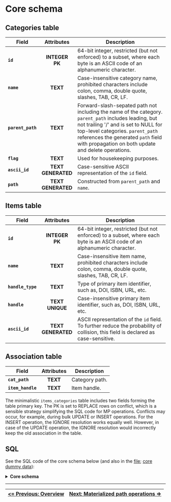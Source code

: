 # Core schema

## Categories table

| <center>Field</center> | <center>Attributes</center> | <center>Description</center>                                                                                                                                                                                                                                                    |
| ---------------------- | :-------------------------: | ------------------------------------------------------------------------------------------------------------------------------------------------------------------------------------------------------------------------------------------------------------------------------- |
| **`id`**               |    **INTEGER**<br>**PK**    | 64-bit integer, restricted (but not enforced) to a subset, where each byte is an ASCII code of an alphanumeric character.                                                                                                                                                       |
| **`name`**             |          **TEXT**           | Case-insensitive category name, prohibited characters include colon, comma, double quote, slashes, TAB, CR, LF.                                                                                                                                                                 |
| **`parent_path`**      |          **TEXT**           | Forward-slash-sepated path not including the name of the category. `parent_path` includes leading, but not trailing '/' and is set to NULL for top-level categories. `parent_path` references the generated `path` field with propagation on both update and delete operations. |
| **`flag`**             |          **TEXT**           | Used for housekeeping purposes.                                                                                                                                                                                                                                                 |
| **`ascii_id`**         |  **TEXT**<br>**GENERATED**  | Case-sensitive ASCII representation of the `id` field.                                                                                                                                                                                                                          |
| **`path`**             |  **TEXT**<br>**GENERATED**  | Constructed from `parent_path` and `name`.                                                                                                                                                                                                                                      |

## Items table

| <center>Field</center> | <center>Attributes</center> | <center>Description</center>                                                                                                      |
| ---------------------- | :-------------------------: | --------------------------------------------------------------------------------------------------------------------------------- |
| **`id`**               |    **INTEGER**<br>**PK**    | 64-bit integer, restricted (but not enforced) to a subset, where each byte is an ASCII code of an alphanumeric character.         |
| **`name`**             |          **TEXT**           | Case-insensitive item name, prohibited characters include colon, comma, double quote, slashes, TAB, CR, LF.                       |
| **`handle_type`**      |          **TEXT**           | Type of primary item identifier, such as, DOI, ISBN, URL, etc.                                                                    |
| **`handle`**           |   **TEXT**<br>**UNIQUE**    | Case-insensitive primary item identifier, such as, DOI, ISBN, URL, etc.                                                           |
| **`ascii_id`**         |  **TEXT**<br>**GENERATED**  | ASCII representation of the `id` field. To further reduce the probability of collision, this field is declared as case-sensitive. |

## Association table

| <center>Field</center> | <center>Attributes</center> | <center>Description</center> |
| ---------------------- | :-------------------------: | ---------------------------- |
| **`cat_path`**         |          **TEXT**           | Category path.               |
| **`item_handle`**      |          **TEXT**           | Item handle.                 |

The minimalistic `items_categories` table includes two fields forming the table primary key. The PK is set to REPLACE rows on conflict, which is a sensible strategy simplifying the SQL code for MP operations. Conflicts may occur, for example, during bulk UPDATE or INSERT operations. For the INSERT operation, the IGNORE resolution works equally well. However, in case of the UPDATE operation, the IGNORE resolution would incorrectly keep the old association in the table.

## SQL

See the SQL code of the core schema below (and also in the [file][CoreSchema]; [core dummy data][]):

<details>  
<summary><b>Core schema</b></summary>  

```sql
DROP TABLE IF EXISTS "categories";
CREATE TABLE "categories" (
                            -- Unique ID for each category, 64-bit integer
    "id"            INTEGER PRIMARY KEY,
                            -- Name of the category, case-insensitive
    "name"          TEXT    NOT NULL COLLATE NOCASE
                            CHECK (
                                NOT instr(name, ':') AND
                                NOT instr(name, ',') AND
                                NOT instr(name, '"') AND
                                NOT instr(name, '/') AND
                                NOT instr(name, char(0x5C)) AND
                                NOT instr(name, char(0x0A)) AND
                                NOT instr(name, char(0x0D)) AND
                                NOT instr(name, char(0x09)) AND
                                length(name) > 0
                            ),
                            -- Parent category path, nullable for top-level categoriess
    "parent_path"   TEXT    COLLATE NOCASE
                                REFERENCES "categories"("path") ON DELETE CASCADE ON UPDATE CASCADE,
                            -- Used for housekeeping purposes
    "flag"          TEXT    COLLATE NOCASE,
                            -- Textual representation of the ID
    "ascii_id"      TEXT    NOT NULL UNIQUE COLLATE BINARY
                            GENERATED ALWAYS AS (
                                char(
                                    (abs(id) >> 8 * 7) & 255,
                                    (abs(id) >> 8 * 6) & 255,
                                    (abs(id) >> 8 * 5) & 255,
                                    (abs(id) >> 8 * 4) & 255,
                                    (abs(id) >> 8 * 3) & 255,
                                    (abs(id) >> 8 * 2) & 255,
                                    (abs(id) >> 8 * 1) & 255,
                                    (abs(id) >> 8 * 0) & 255
                                )
                            ),
                            -- Materialized path, case-insensitive
    "path"          TEXT    NOT NULL UNIQUE COLLATE NOCASE
                            GENERATED ALWAYS AS (ifnull("parent_path", '') || '/' || "name"),
                            -- Ensure unique category names under the same parent
    UNIQUE("name", "parent_path")
);

-- Index for quick lookup by parent_path
CREATE INDEX "idx_categories_parent_path" ON "categories" ("parent_path");

DROP TABLE IF EXISTS "items";
CREATE TABLE "items" (
                            -- Unique ID for each item, 64-bit integer
    "id"            INTEGER PRIMARY KEY,
                            -- Name of the item, case-insensitive
    "name"          TEXT    NOT NULL COLLATE NOCASE
                            CHECK (
                                NOT instr(name, ':') AND
                                NOT instr(name, ',') AND
                                NOT instr(name, '"') AND
                                NOT instr(name, '/') AND
                                NOT instr(name, char(0x5C)) AND
                                NOT instr(name, char(0x0A)) AND
                                NOT instr(name, char(0x0D)) AND
                                NOT instr(name, char(0x09)) AND
                                length(name) > 0
                            ),
    "handle_type"   TEXT    NOT NULL COLLATE NOCASE,
    "handle"        TEXT    NOT NULL COLLATE NOCASE UNIQUE,
                            -- Textual representation of the ID
    "ascii_id"      TEXT    NOT NULL UNIQUE COLLATE BINARY
                            GENERATED ALWAYS AS (
                                char(
                                    (abs(id) >> 8 * 7) & 255,
                                    (abs(id) >> 8 * 6) & 255,
                                    (abs(id) >> 8 * 5) & 255,
                                    (abs(id) >> 8 * 4) & 255,
                                    (abs(id) >> 8 * 3) & 255,
                                    (abs(id) >> 8 * 2) & 255,
                                    (abs(id) >> 8 * 1) & 255,
                                    (abs(id) >> 8 * 0) & 255
                                )
                            )
);

DROP TABLE IF EXISTS "items_categories";
CREATE TABLE "items_categories" (
    "cat_path"      TEXT COLLATE NOCASE REFERENCES categories(path) ON DELETE CASCADE ON UPDATE CASCADE,
    "item_handle"   TEXT COLLATE NOCASE REFERENCES items(handle) ON DELETE CASCADE ON UPDATE CASCADE,
    PRIMARY KEY(cat_path, item_handle) ON CONFLICT REPLACE
);

CREATE INDEX idx_items_categories_item_handle ON items_categories(item_handle);

DROP TABLE IF EXISTS "hierarchy_ops";
CREATE TABLE "hierarchy_ops" (
    "id"        INTEGER PRIMARY KEY AUTOINCREMENT,
    "op_name"   TEXT    NOT NULL COLLATE NOCASE,
    "json_op"   TEXT    NOT NULL COLLATE NOCASE,
    "payload"   TEXT
);
```

</details>  

---  

| [**<= Previous: Overview**][Overview] | [**Next: Materialized path operations =>**][MPops] |
| ------------------------------------- | -------------------------------------------------- |


<!-- References-->

[CoreSchema]: https://github.com/pchemguy/SQLiteMP/blob/main/sqlitemp/src/sqlitemp/sql/core_schema.sql
[Overview]: https://github.com/pchemguy/SQLiteMP/blob/main/sqlitemp/docs/Overview.md
[MPops]: https://github.com/pchemguy/SQLiteMP/blob/main/sqlitemp/docs/MPops.md
[core dummy data]: https://github.com/pchemguy/SQLiteMP/blob/main/sqlitemp/src/sqlitemp/sql/core_schema_dummy_data.sql
